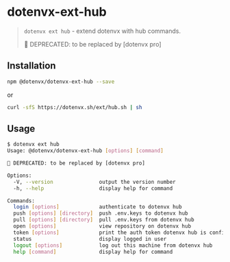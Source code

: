 # dotenvx-ext-hub

> `dotenvx ext hub` - extend dotenvx with hub commands.
>
> 🚫 DEPRECATED: to be replaced by [dotenvx pro]

## Installation

```sh
npm @dotenvx/dotenvx-ext-hub --save
```

or

```sh
curl -sfS https://dotenvx.sh/ext/hub.sh | sh
```

## Usage

```sh
$ dotenvx ext hub
Usage: @dotenvx/dotenvx-ext-hub [options] [command]

🚫 DEPRECATED: to be replaced by [dotenvx pro]

Options:
  -V, --version               output the version number
  -h, --help                  display help for command

Commands:
  login [options]             authenticate to dotenvx hub
  push [options] [directory]  push .env.keys to dotenvx hub
  pull [options] [directory]  pull .env.keys from dotenvx hub
  open [options]              view repository on dotenvx hub
  token [options]             print the auth token dotenvx hub is configured to use
  status                      display logged in user
  logout [options]            log out this machine from dotenvx hub
  help [command]              display help for command

```
